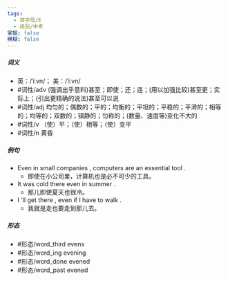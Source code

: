```yaml
---
tags:
  - 首字母/E
  - 级别/中考
掌握: false
模糊: false
---
```

##### 词义
- 英：/ˈiːvn/； 美：/ˈiːvn/
- #词性/adv  (强调出乎意料)甚至；即使；还；连；(用以加强比较)甚至更；实际上；(引出更精确的说法)甚至可以说
- #词性/adj  均匀的；偶数的；平的；均衡的；平坦的；平稳的；平滑的；相等的；均等的；双数的；镇静的；匀称的；(数量、速度等)变化不大的
- #词性/v  （使）平；（使）相等；（使）变平
- #词性/n  黄昏
##### 例句
- Even in small companies , computers are an essential tool .
	- 即使在小公司里，计算机也是必不可少的工具。
- It was cold there even in summer .
	- 那儿即使夏天也很冷。
- I 'll get there , even if I have to walk .
	- 我就是走也要走到那儿去。
##### 形态
- #形态/word_third evens
- #形态/word_ing evening
- #形态/word_done evened
- #形态/word_past evened

